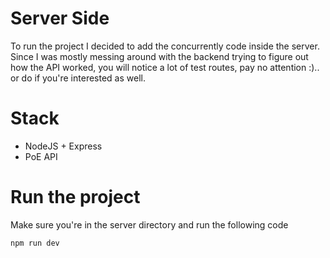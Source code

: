 # Server Side

To run the project I decided to add the concurrently code inside the server. Since I was mostly messing around with the backend trying to figure out how the API worked, you will notice a lot of test routes, pay no attention :).. or do if you're interested as well.

# Stack

- NodeJS + Express
- PoE API

# Run the project

Make sure you're in the server directory and run the following code

```
npm run dev
```
